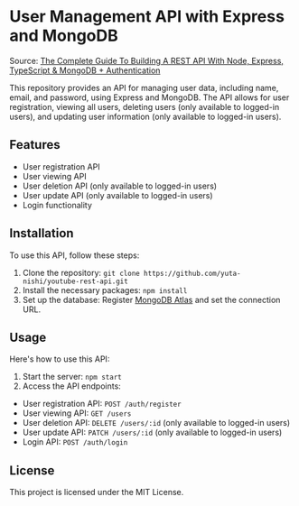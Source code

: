 # User Management API with Express and MongoDB
Source: [The Complete Guide To Building A REST API With Node, Express, TypeScript & MongoDB + Authentication](https://www.youtube.com/watch?v=b8ZUb_Okxro)

This repository provides an API for managing user data, including name, email, and password, using Express and MongoDB. The API allows for user registration, viewing all users, deleting users (only available to logged-in users), and updating user information (only available to logged-in users).

## Features

- User registration API
- User viewing API
- User deletion API (only available to logged-in users)
- User update API (only available to logged-in users)
- Login functionality

## Installation

To use this API, follow these steps:

1. Clone the repository: `git clone https://github.com/yuta-nishi/youtube-rest-api.git`
2. Install the necessary packages: `npm install`
3. Set up the database: Register [MongoDB Atlas](https://www.mongodb.com/atlas/database) and set the connection URL.

## Usage

Here's how to use this API:

1. Start the server: `npm start`
2. Access the API endpoints:

- User registration API: `POST /auth/register`
- User viewing API: `GET /users`
- User deletion API: `DELETE /users/:id` (only available to logged-in users)
- User update API: `PATCH /users/:id` (only available to logged-in users)
- Login API: `POST /auth/login`

## License

This project is licensed under the MIT License.
